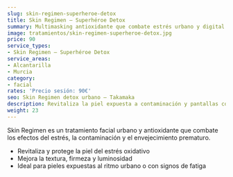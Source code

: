 ```yaml
---
slug: skin-regimen-superheroe-detox
title: Skin Regimen – Superhéroe Detox
summary: Multimasking antioxidante que combate estrés urbano y digital.
image: tratamientos/skin-regimen-superheroe-detox.jpg
price: 90
service_types:
- Skin Regimen – Superhéroe Detox
service_areas:
- Alcantarilla
- Murcia
category:
- facial
rates: 'Precio sesión: 90€'
seo: Skin Regimen detox urbano – Takamaka
description: Revitaliza la piel expuesta a contaminación y pantallas con alfa-glucano y longevozymes.
weight: 23
---
```


Skin Regimen es un tratamiento facial urbano y antioxidante que combate los efectos del estrés, la contaminación y el envejecimiento prematuro.

- Revitaliza y protege la piel del estrés oxidativo
- Mejora la textura, firmeza y luminosidad
- Ideal para pieles expuestas al ritmo urbano o con signos de fatiga
